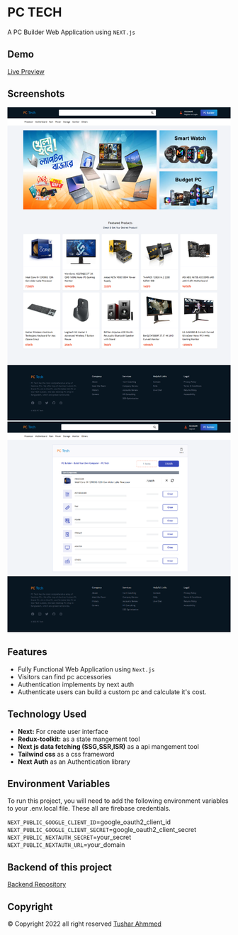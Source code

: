 # PC TECH

A PC Builder Web Application using `NEXT.js`

## Demo

[Live Preview](https://pctech.vercel.app/)

## Screenshots

![screenshot](https://github.com/tusharahmmed/next-pc-builder/blob/main/screenshot1.png)
![screenshot](https://github.com/tusharahmmed/next-pc-builder/blob/main/screenshot2.png)

## Features

- Fully Functional Web Application using `Next.js`
- Visitors can find pc accessories
- Authentication implements by next auth
- Authenticate users can build a custom pc and calculate it's cost.

## Technology Used

- **Next:** For create user interface
- **Redux-toolkit:** as a state mangement tool
- **Next js data fetching (SSG,SSR,ISR)** as a api mangement tool
- **Tailwind css** as a css frameword
- **Next Auth** as an Authentication library

## Environment Variables

To run this project, you will need to add the following environment variables to your .env.local file.
These all are firebase credentials.

`NEXT_PUBLIC_GOOGLE_CLIENT_ID`=google_oauth2_client_id
`NEXT_PUBLIC_GOOGLE_CLIENT_SECRET`=google_oauth2_client_secret
`NEXT_PUBLIC_NEXTAUTH_SECRET`=your_secret
`NEXT_PUBLIC_NEXTAUTH_URL`=your_domain

## Backend of this project

[Backend Repository](https://github.com/tusharahmmed/pc-builder-backend)

## Copyright

© Copyright 2022 all right reserved [Tushar Ahmmed](https://github.com/tusharahmmed)
